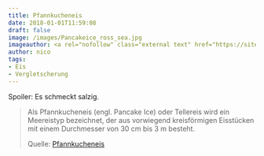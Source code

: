 ```yaml
---
title: Pfannkucheneis
date: 2018-01-01T11:59:08
draft: false
image: /images/Pancakeice_ross_sea.jpg
imageauthor: <a rel="nofollow" class="external text" href="https://sites.google.com/site/thebrockeninglory/">Brocken Inaglory</a>
author: nico
tags: 
- Eis
- Vergletscherung
---
```


Spoiler: Es schmeckt salzig. 

> Als Pfannkucheneis (engl. Pancake Ice) oder Tellereis wird ein Meereistyp bezeichnet, der aus vorwiegend kreisförmigen Eisstücken mit einem Durchmesser von 30 cm bis 3 m besteht.
>
> Quelle: [Pfannkucheneis](https://de.wikipedia.org/wiki/Pfannkucheneis)

